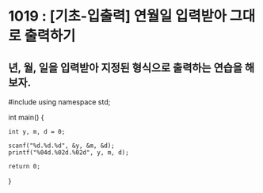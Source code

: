 # 1019 : [기초-입출력] 연월일 입력받아 그대로 출력하기

## 년, 월, 일을 입력받아 지정된 형식으로 출력하는 연습을 해보자.

#include <iostream>
using namespace std;

int main() {
	
	int y, m, d = 0;

	scanf("%d.%d.%d", &y, &m, &d);
	printf("%04d.%02d.%02d", y, m, d);

	return 0;
}